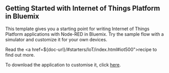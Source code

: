 Getting Started with Internet of Things Platform in Bluemix
-----------------------------------

This template gives you a starting point for writing Internet of Things Platform applications with Node-RED in Bluemix.
Try the sample flow with a simulator and customize it for your own devices.

Read the <a href=${doc-url}/#starters/IoT/index.html#iot500">recipe</a> to find out more.

To download the application to customise it, click <a href="${ace-url}/rest/apps/${app-guid}/starter-download">here</a>.
